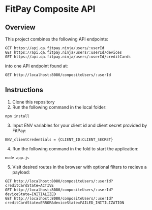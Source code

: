 # FitPay Composite API

## Overview
This project combines the following API endpoints:
```
GET https://api.qa.fitpay.ninja/users/:userId
GET https://api.qa.fitpay.ninja/users/:userId/devices
GET https://api.qa.fitpay.ninja/users/:userId/creditCards
```
into one API endpoint found at: 
```
GET http://localhost:8080/compositeUsers/:userId
```

## Instructions

1. Clone this repository 
2. Run the following command in the local folder:
```
npm install
```
3. Input ENV variables for your client id and client secret provided by FitPay: 
```
ENV_clientCredentials = {CLIENT_ID:CLIENT_SECRET}
```
4. Run the following command in the fold to start the application:
```
node app.js
```
5. Visit desired routes in the browser with optional filters to recieve a payload:
```
GET http://localhost:8080/compositeUsers/:userId?creditCardState=ACTIVE
GET http://localhost:8080/compositeUsers/:userId?deviceState=INITIALIZED
GET http://localhost:8080/compositeUsers/:userId?creditCardState=ERROR&deviceState=FAILED_INITILIZATION
```